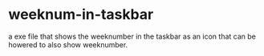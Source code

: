 # weeknum-in-taskbar
a exe file that shows the weeknumber in the taskbar as an icon that can be howered to also show weeknumber.
